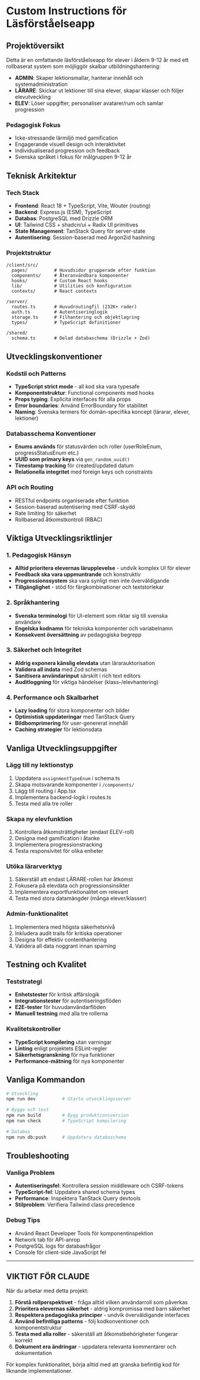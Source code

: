 # Custom Instructions för Läsförståelseapp

## Projektöversikt

Detta är en omfattande läsförståelseapp för elever i åldern 9-12 år med ett rollbaserat system som möjliggör skalbar utbildningshantering:

- **ADMIN**: Skaper lektionsmallar, hanterar innehåll och systemadministration
- **LÄRARE**: Skickar ut lektioner till sina elever, skapar klasser och följer elevutveckling
- **ELEV**: Löser uppgifter, personaliser avatarer/rum och samlar progression

### Pedagogisk Fokus
- Icke-stressande lärmiljö med gamification
- Engagerande visuell design och interaktivitet
- Individualiserad progression och feedback
- Svenska språket i fokus för målgruppen 9-12 år

## Teknisk Arkitektur

### Tech Stack
- **Frontend**: React 18 + TypeScript, Vite, Wouter (routing)
- **Backend**: Express.js (ESM), TypeScript
- **Databas**: PostgreSQL med Drizzle ORM
- **UI**: Tailwind CSS + shadcn/ui + Radix UI primitives
- **State Management**: TanStack Query för server-state
- **Autentisering**: Session-baserad med Argon2id hashning

### Projektstruktur
```
/client/src/
  pages/          # Huvudsidor grupperade efter funktion
  components/     # Återanvändbara komponenter
  hooks/          # Custom React hooks
  lib/            # Utilities och konfiguration
  contexts/       # React contexts

/server/
  routes.ts       # Huvudroutingfil (232K+ rader)
  auth.ts         # Autentiseringlogik
  storage.ts      # Filhantering och objektlagring
  types/          # TypeScript definitioner

/shared/
  schema.ts       # Delad databaschema (Drizzle + Zod)
```

## Utvecklingskonventioner

### Kodstil och Patterns
- **TypeScript strict mode** - all kod ska vara typesafe
- **Komponentstruktur**: Functional components med hooks
- **Props typing**: Explicita interfaces för alla props
- **Error boundaries**: Använd ErrorBoundary för stabilitet
- **Naming**: Svenska termers för domän-specifika koncept (lärarar, elever, lektioner)

### Databasschema Konventioner
- **Enums används** för statusvärden och roller (userRoleEnum, progressStatusEnum etc.)
- **UUID som primary keys** via `gen_random_uuid()`
- **Timestamp tracking** för created/updated datum
- **Relationella integritet** med foreign keys och constraints

### API och Routing
- RESTful endpoints organiserade efter funktion
- Session-baserad autentisering med CSRF-skydd
- Rate limiting för säkerhet
- Rollbaserad åtkomstkontroll (RBAC)

## Viktiga Utvecklingsriktlinjer

### 1. Pedagogisk Hänsyn
- **Alltid prioritera elevernas lärupplevelse** - undvik komplex UI för elever
- **Feedback ska vara uppmuntrande** och konstruktiv
- **Progressionssystem** ska vara synligt men inte överväldigande
- **Tillgänglighet** - stöd för färgkombinationer och textstorlekar

### 2. Språkhantering
- **Svenska terminologi** för UI-element som riktar sig till svenska användare
- **Engelska kodnamn** för tekniska komponenter och variabelnamn
- **Konsekvent översättning** av pedagogiska begrepp

### 3. Säkerhet och Integritet
- **Aldrig exponera känslig elevdata** utan lärarauktorisation
- **Validera all indata** med Zod schemas
- **Sanitisera användarinput** särskilt i rich text editors
- **Auditloggning** för viktiga händelser (klass-/elevhantering)

### 4. Performance och Skalbarhet
- **Lazy loading** för stora komponenter och bilder
- **Optimistisk uppdateringar** med TanStack Query
- **Bildbomprimering** för user-genererat innehåll
- **Caching strategier** för lektionsdata

## Vanliga Utvecklingsuppgifter

### Lägg till ny lektionstyp
1. Uppdatera `assignmentTypeEnum` i schema.ts
2. Skapa motsvarande komponenter i `/components/`
3. Lägg till routing i App.tsx
4. Implementera backend-logik i routes.ts
5. Testa med alla tre roller

### Skapa ny elevfunktion
1. Kontrollera åtkomsträttigheter (endast ELEV-roll)
2. Designa med gamification i åtanke
3. Implementera progressionstracking
4. Testa responsivitet för olika enheter

### Utöka lärarverktyg
1. Säkerställ att endast LÄRARE-rollen har åtkomst
2. Fokusera på elevdata och progressionsinsikter
3. Implementera exportfunktionalitet om relevant
4. Testa med stora datamängder (många elever/klasser)

### Admin-funktionalitet
1. Implementera med högsta säkerhetsnivå
2. Inkludera audit trails för kritiska operationer
3. Designa för effektiv contenthantering
4. Validera all data noggrant innan sparning

## Testning och Kvalitet

### Teststrategi
- **Enhetstester** för kritisk affärslogik
- **Integrationstester** för autentiseringsflöden
- **E2E-tester** för huvudanvändarflöden
- **Manuell testning** med alla tre rollerna

### Kvalitetskontroller
- **TypeScript kompilering** utan varningar
- **Linting** enligt projektets ESLint-regler
- **Säkerhetsgranskning** för nya funktioner
- **Performance-mätning** för nya komponenter

## Vanliga Kommandon

```bash
# Utveckling
npm run dev          # Starta utvecklingsserver

# Bygge och test
npm run build        # Bygg produktionsversion
npm run check        # TypeScript kompilering

# Databas
npm run db:push      # Uppdatera databaschema
```

## Troubleshooting

### Vanliga Problem
- **Autentiseringsfel**: Kontrollera session middleware och CSRF-tokens
- **TypeScript-fel**: Uppdatera shared schema types
- **Performance**: Inspektera TanStack Query devtools
- **Stilproblem**: Verifiera Tailwind class precedence

### Debug Tips
- Använd React Developer Tools för komponentinspektion
- Network tab för API-anrop
- PostgreSQL logs för databasfrågor
- Console för client-side JavaScript fel

---

## VIKTIGT FÖR CLAUDE

När du arbetar med detta projekt:

1. **Förstå rollperspektivet** - fråga alltid vilken användarroll som påverkas
2. **Prioritera elevernas säkerhet** - aldrig kompromissa med barn säkerhet
3. **Respektera pedagogiska principer** - undvik överväldigande interfaces
4. **Använd befintliga patterns** - följ kodkonventioner och komponentstruktur
5. **Testa med alla roller** - säkerställ att åtkomstbehörigheter fungerar korrekt
6. **Dokument era ändringar** - uppdatera relevanta kommentarer och dokumentation

För komplex funktionalitet, börja alltid med att granska befintlig kod för liknande implementationer.